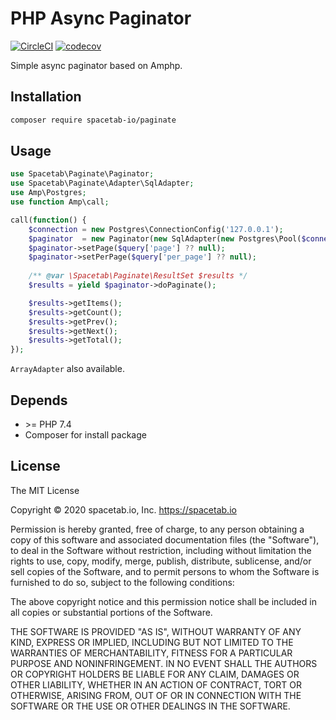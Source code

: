 PHP Async Paginator
===================

[![CircleCI](https://circleci.com/gh/spacetab-io/paginate-php/tree/master.svg?style=svg)](https://circleci.com/gh/spacetab-io/paginate-php/tree/master)
[![codecov](https://codecov.io/gh/spacetab-io/paginate-php/branch/master/graph/badge.svg)](https://codecov.io/gh/spacetab-io/paginate-php)

Simple async paginator based on Amphp.

## Installation

```bash
composer require spacetab-io/paginate
```

## Usage

```php
use Spacetab\Paginate\Paginator;
use Spacetab\Paginate\Adapter\SqlAdapter;
use Amp\Postgres;
use function Amp\call;

call(function() {
    $connection = new Postgres\ConnectionConfig('127.0.0.1');
    $paginator  = new Paginator(new SqlAdapter(new Postgres\Pool($connection), 'table_name'));
    $paginator->setPage($query['page'] ?? null);
    $paginator->setPerPage($query['per_page'] ?? null);
    
    /** @var \Spacetab\Paginate\ResultSet $results */
    $results = yield $paginator->doPaginate();

    $results->getItems();
    $results->getCount();
    $results->getPrev();
    $results->getNext();
    $results->getTotal();
});
```

`ArrayAdapter` also available.

## Depends

* \>= PHP 7.4
* Composer for install package

## License

The MIT License

Copyright © 2020 spacetab.io, Inc. https://spacetab.io

Permission is hereby granted, free of charge, to any person obtaining a copy
of this software and associated documentation files (the "Software"), to deal
in the Software without restriction, including without limitation the rights
to use, copy, modify, merge, publish, distribute, sublicense, and/or sell
copies of the Software, and to permit persons to whom the Software is
furnished to do so, subject to the following conditions:

The above copyright notice and this permission notice shall be included in
all copies or substantial portions of the Software.

THE SOFTWARE IS PROVIDED "AS IS", WITHOUT WARRANTY OF ANY KIND, EXPRESS OR
IMPLIED, INCLUDING BUT NOT LIMITED TO THE WARRANTIES OF MERCHANTABILITY,
FITNESS FOR A PARTICULAR PURPOSE AND NONINFRINGEMENT. IN NO EVENT SHALL THE
AUTHORS OR COPYRIGHT HOLDERS BE LIABLE FOR ANY CLAIM, DAMAGES OR OTHER
LIABILITY, WHETHER IN AN ACTION OF CONTRACT, TORT OR OTHERWISE, ARISING FROM,
OUT OF OR IN CONNECTION WITH THE SOFTWARE OR THE USE OR OTHER DEALINGS IN
THE SOFTWARE.

